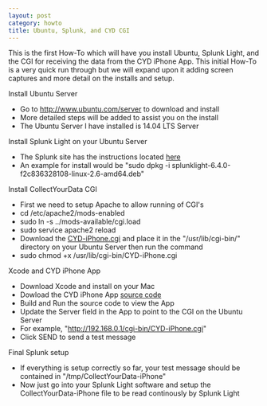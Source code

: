 ```yaml
---
layout: post
category: howto
title: Ubuntu, Splunk, and CYD CGI
---
```


This is the first How-To which will have you install Ubuntu, Splunk Light, and the CGI for receiving the data from the CYD iPhone App. This initial How-To is a very quick run through but we will expand upon it adding screen captures and more detail on the installs and setup.

Install Ubuntu Server
- Go to http://www.ubuntu.com/server to download and install
- More detailed steps will be added to assist you on the install
- The Ubuntu Server I have installed is 14.04 LTS Server

Install Splunk Light on your Ubuntu Server
- The Splunk site has the instructions located <a href="http://docs.splunk.com/Documentation/SplunkLight/6.4.1/Installation/InstallonLinux">here</a>
- An example for install would be "sudo dpkg -i splunklight-6.4.0-f2c836328108-linux-2.6-amd64.deb"

Install CollectYourData CGI
- First we need to setup Apache to allow running of CGI's
- cd /etc/apache2/mods-enabled
- sudo ln -s ../mods-available/cgi.load
- sudo service apache2 reload
- Download the <a href="https://github.com/collectyourdata/CYD-iPhone-CGI">CYD-iPhone.cgi</a> and place it in the "/usr/lib/cgi-bin/" directory on your Ubuntu Server then run the command
- sudo chmod +x /usr/lib/cgi-bin/CYD-iPhone.cgi

Xcode and CYD iPhone App
- Download Xcode and install on your Mac
- Dowload the CYD iPhone App <a href="https://github.com/collectyourdata/CYD-iPhone-App">source code</a>
- Build and Run the source code to view the App
- Update the Server field in the App to point to the CGI on the Ubuntu Server
- For example, "http://192.168.0.1/cgi-bin/CYD-iPhone.cgi"
- Click SEND to send a test message

Final Splunk setup
- If everything is setup correctly so far, your test message should be contained in "/tmp/CollectYourData-iPhone"
- Now just go into your Splunk Light software and setup the CollectYourData-iPhone file to be read continously by Splunk Light
